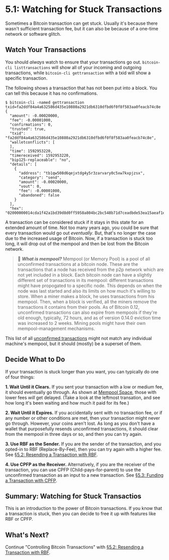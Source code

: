 # 5.1: Watching for Stuck Transactions

Sometimes a Bitcoin transaction can get stuck. Usually it's because there wasn't sufficient transaction fee, but it can also be because of a one-time network or software glitch.

## Watch Your Transactions

You should _always_ watch to ensure that your transactions go out. `bitcoin-cli listtransactions` will show all of your incoming and outgoing transactions, while `bitcoin-cli gettransaction` with a txid will show a specific transaction. 

The following shows a transaction that has not been put into a block. You can tell this because it has no confirmations. 
```
$ bitcoin-cli -named gettransaction txid=fa2ddf84a4a632586d435e10880a2921db6310dfbd6f0f8f583aa0feacb74c8e
{
  "amount": -0.00020000,
  "fee": -0.00001000,
  "confirmations": 0,
  "trusted": true,
  "txid": "fa2ddf84a4a632586d435e10880a2921db6310dfbd6f0f8f583aa0feacb74c8e",
  "walletconflicts": [
  ],
  "time": 1592953220,
  "timereceived": 1592953220,
  "bip125-replaceable": "no",
  "details": [
    {
      "address": "tb1qw508d6qejxtdg4y5r3zarvary0c5xw7kxpjzsx",
      "category": "send",
      "amount": -0.00020000,
      "vout": 0,
      "fee": -0.00001000,
      "abandoned": false
    }
  ],
  "hex": "02000000014cda1f42a1bd39d8d0ff5958a804bc2bc548b71d7ceadbde53ea15aeaf1e2691000000006a473044022016a7a9f045a0f6a52129f48adb7da35c2f54a0741d6614e9d55b8a3bc3e1490a0220391e9085a3697bc790e94bb924d5310e16f23489d9c600864a32674e871f523c01210278608b54b8fb0d8379d3823d31f03a7c6ab0adffb07dd3811819fdfc34f8c132ffffffff02204e000000000000160014751e76e8199196d454941c45d1b3a323f1433bd6e8030000000000001600146c45d3afa8762086c4bd76d8a71ac7c976e1919600000000"
```
A transaction can be considered stuck if it stays in this state for an extended amount of time. Not too many years ago, you could be sure that every transaction would go out _eventually_. But, that's no longer the case due to the increased usage of Bitcoin. Now, if a transaction is stuck too long, it will drop out of the mempool and then be lost from the Bitcoin network.

> :book: ***What is mempool?*** Mempool (or Memory Pool) is a pool of all unconfirmed transactions at a bitcoin node. These are the transactions that a node has received from the p2p network which are not yet included in a block. Each bitcoin node can have a slightly different set of transactions in its mempool: different transactions might have propogated to a specific node. This depends on when the node was last started and also its limits on how much it's willing to store. When a miner makes a block, he uses transactions from his mempool. Then, when a block is verified, all the miners remove the transactions it contains from their pools. As of Bitcoin 0.12, unconfirmed transactions can also expire from mempools if they're old enough, typically, 72 hours, and as of version 0.14.0 eviction time was increased to 2 weeks. Mining pools might have their own mempool-management mechanisms.

This list of all [unconfirmed transactions](https://blockchain.info/unconfirmed-transactions) might not match any individual machine's mempool, but it should (mostly) be a superset of them.

## Decide What to Do

If your transaction is stuck longer than you want, you can typically do one of four things:

**1. Wait Until it Clears.** If you sent your transaction with a low or medium fee, it should eventually go through. As shown at [Mempool Space](https://mempool.space), those with lower fees _will_ get delayed. (Take a look at the leftmost transation, and see how long it's been waiting and how much it paid for its fee.)

**2. Wait Until it Expires.** If you accidentally sent with no transaction fee, or if any number or other conditions are met, then your transaction might never go through. However, your coins aren't lost. As long as you don't have a wallet that purposefully resends unconfirmed transactions, it should clear from the mempool in three days or so, and then you can try again.

**3. Use RBF as the Sender.** If you are the sender of the transaction, and you opted-in to RBF (Replace-By-Fee), then you can try again with a higher fee. See [§5.2: Resending a Transaction with RBF](05_2_Resending_a_Transaction_with_RBF.md).

**4. Use CPFP as the Receiver.** Alternatively, if you are the receiver of the transaction, you can use CPFP (Child-pays-for-parent) to use the unconfirmed transaction as an input to a new transaction. See [§5.3: Funding a Transaction with CPFP](05_3_Funding_a_Transaction_with_CPFP.md).

## Summary: Watching for Stuck Transactios

This is an introduction to the power of Bitcoin transactions. If you know that a transaction is stuck, then you can decide to free it up with features like RBF or CPFP.

## What's Next?

Continue "Controlling Bitcoin Transactions" with [§5.2: Resending a Transaction with RBF](05_2_Resending_a_Transaction_with_RBF.md).  
